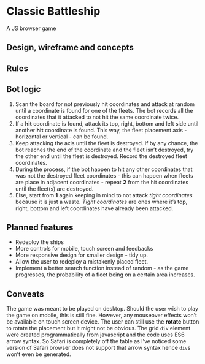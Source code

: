 # Classic Battleship

A JS browser game

## Design, wireframe and concepts



## Rules


## Bot logic
1. Scan the board for not previously hit coordinates and attack at random until a coordinate is found for one of the fleets. The bot records all the coordinates that it attacked to not hit the same coordinate twice.
2. If a **hit** coordinate is found, attack its top, right, bottom and left side until another **hit** coordinate is found. This way, the fleet placement axis - horizontal or vertical - can be found.
3. Keep attacking the axis until the fleet is destroyed. If by any chance, the bot reaches the end of the coordinate and the fleet isn’t destroyed, try the other end until the fleet is destroyed. Record the destroyed fleet coordinates.
4. During the process, if the bot happen to hit any other coordinates that was not the destroyed fleet coordinates - this can happen when fleets are place in adjacent coordinates - repeat **2** from the hit coordinates until the fleet(s) are destroyed.
5. Else, start from **1** again keeping in mind to not attack *tight coordinates*  because it is just a waste. *Tight coordinates* are ones where it’s top, right, bottom and left coordinates have already been attacked.

## Planned features
* Redeploy the ships
* More controls for mobile, touch screen and feedbacks
* More responsive design for smaller design - tidy up.
* Allow the user to redeploy a mistakenly placed fleet.
* Implement a better search function instead of random - as the game progresses, the probability of a fleet being on a certain area increases.

## Conveats
The game was meant to be played on desktop. Should the user wish to play the game on mobile, this is still fine. However, any mouseover effects won’t be available on touch screen device. The user can still use the **rotate** button to rotate the placement but it might not be obvious. The grid `div` element were created programmatically from javascript and the code uses ES6 arrow syntax. So Safari is completely off the table as I’ve noticed some version of Safari browser does not support that arrow syntax hence `div`s won’t even be generated.